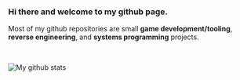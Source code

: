 ### Hi there and welcome to my github page.

Most of my github repositories are small **game development/tooling**, **reverse engineering**, and **systems programming** projects.

<br>

![My github stats](https://github-readme-stats.vercel.app/api?username=hosseinmehrpooya&theme=dark&show_icons=true&bg_color=00000000)
